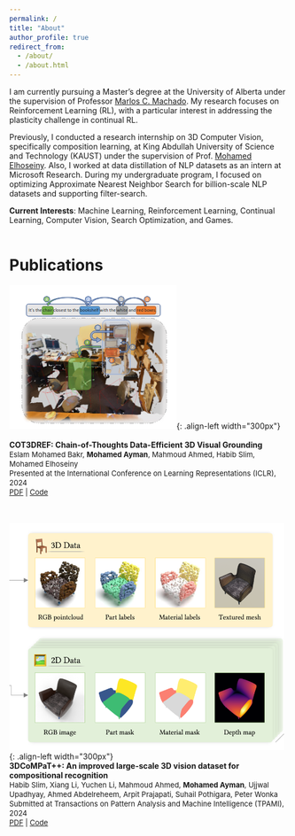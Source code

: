 ```yaml
---
permalink: /
title: "About"
author_profile: true
redirect_from: 
  - /about/
  - /about.html
---
```


I am currently pursuing a Master’s degree at the University of Alberta under the supervision of Professor [Marlos C. Machado](https://webdocs.cs.ualberta.ca/~machado/). My research focuses on Reinforcement Learning (RL), with a particular interest in addressing the plasticity challenge in continual RL.

Previously, I conducted a research internship on 3D Computer Vision, specifically composition learning, at King Abdullah University of Science and Technology (KAUST) under the supervision of Prof. [Mohamed Elhoseiny](https://cemse.kaust.edu.sa/people/person/mohamed-elhoseiny). Also, I worked at data distillation of NLP datasets as an intern at Microsoft Research. During my undergraduate program, I focused on optimizing Approximate Nearest Neighbor Search for billion-scale NLP datasets and supporting filter-search.

**Current Interests**: Machine Learning, Reinforcement Learning, Continual Learning, Computer Vision, Search Optimization, and Games.  
<br>

Publications
======

![Paper Image](../images/paper_1.png){: .align-left width="300px"}
<br><br>
**COT3DREF: Chain-of-Thoughts Data-Efficient 3D Visual Grounding**  
<span style="font-size:small;">Eslam Mohamed Bakr, **Mohamed Ayman**, Mahmoud Ahmed, Habib Slim, Mohamed Elhoseiny</span>
<br>
<span style="font-size:small;">Presented at the International Conference on Learning Representations (ICLR), 2024</span>
<br>
<span style="font-size:small;">[PDF](https://arxiv.org/pdf/2310.06214) | [Code](https://github.com/eslambakr/CoT3D_VG)</span>


<br><br>
![Paper Image](../images/paper_2.png){: .align-left width="300px"}
<br>
**3DCoMPaT++: An improved large-scale 3D vision dataset for compositional recognition**  
<span style="font-size:small;style=text-align: right">Habib Slim, Xiang Li, Yuchen Li, Mahmoud Ahmed, **Mohamed Ayman**, Ujjwal Upadhyay,
Ahmed Abdelreheem, Arpit Prajapati, Suhail Pothigara, Peter Wonka</span>
<br>
<span style="font-size:small;style=text-align: right">Submitted at Transactions on Pattern Analysis and Machine Intelligence (TPAMI), 2024</span>
<br>
<span style="font-size:small;style=text-align: right">[PDF](https://arxiv.org/pdf/2310.18511) | [Code](https://arxiv.org/pdf/2310.18511)</span>


